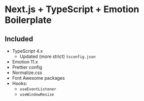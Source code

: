 # Next.js + TypeScript + Emotion Boilerplate

## Included

- TypeScript 4.x
  - Updated (more strict) `tsconfig.json`
- Emotion 11.x
- Prettier config
- Normalize.css
- Font Awesome packages
- Hooks:
  - `useEventListener`
  - `useWindowResize`
